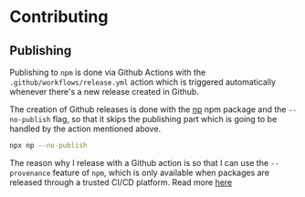 # Contributing

## Publishing

Publishing to `npm` is done via Github Actions with the `.github/workflows/release.yml` action which is triggered automatically whenever there's a new release created in Github.

The creation of Github releases is done with the [np](https://npm.im/np) npm package and the `--no-publish` flag, so that it skips the publishing part which is going to be handled by the action mentioned above.

```bash
npx np --no-publish
```

The reason why I release with a Github action is so that I can use the `--provenance` feature of `npm`, which is only available when packages are released through a trusted CI/CD platform. Read more [here](https://docs.npmjs.com/generating-provenance-statements#publishing-packages-with-provenance)
